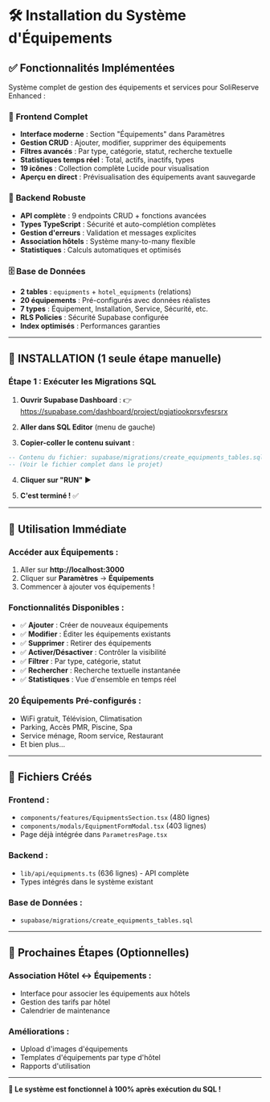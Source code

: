 # 🛠️ Installation du Système d'Équipements

## ✅ Fonctionnalités Implémentées

Système complet de gestion des équipements et services pour SoliReserve Enhanced :

### 🎯 **Frontend Complet**
- **Interface moderne** : Section "Équipements" dans Paramètres
- **Gestion CRUD** : Ajouter, modifier, supprimer des équipements
- **Filtres avancés** : Par type, catégorie, statut, recherche textuelle
- **Statistiques temps réel** : Total, actifs, inactifs, types
- **19 icônes** : Collection complète Lucide pour visualisation
- **Aperçu en direct** : Prévisualisation des équipements avant sauvegarde

### 🔧 **Backend Robuste**
- **API complète** : 9 endpoints CRUD + fonctions avancées
- **Types TypeScript** : Sécurité et auto-complétion complètes
- **Gestion d'erreurs** : Validation et messages explicites
- **Association hôtels** : Système many-to-many flexible
- **Statistiques** : Calculs automatiques et optimisés

### 🗄️ **Base de Données**
- **2 tables** : `equipments` + `hotel_equipments` (relations)
- **20 équipements** : Pré-configurés avec données réalistes
- **7 types** : Équipement, Installation, Service, Sécurité, etc.
- **RLS Policies** : Sécurité Supabase configurée
- **Index optimisés** : Performances garanties

---

## 🚀 INSTALLATION (1 seule étape manuelle)

### **Étape 1 : Exécuter les Migrations SQL**

1. **Ouvrir Supabase Dashboard** :
   👉 https://supabase.com/dashboard/project/pgjatiookprsvfesrsrx

2. **Aller dans SQL Editor** (menu de gauche)

3. **Copier-coller le contenu suivant** :

```sql
-- Contenu du fichier: supabase/migrations/create_equipments_tables.sql
-- (Voir le fichier complet dans le projet)
```

4. **Cliquer sur "RUN"** ▶️

5. **C'est terminé !** ✅

---

## 🎉 Utilisation Immédiate

### **Accéder aux Équipements** :
1. Aller sur **http://localhost:3000**
2. Cliquer sur **Paramètres** → **Équipements**
3. Commencer à ajouter vos équipements !

### **Fonctionnalités Disponibles** :
- ✅ **Ajouter** : Créer de nouveaux équipements
- ✅ **Modifier** : Éditer les équipements existants  
- ✅ **Supprimer** : Retirer des équipements
- ✅ **Activer/Désactiver** : Contrôler la visibilité
- ✅ **Filtrer** : Par type, catégorie, statut
- ✅ **Rechercher** : Recherche textuelle instantanée
- ✅ **Statistiques** : Vue d'ensemble en temps réel

### **20 Équipements Pré-configurés** :
- WiFi gratuit, Télévision, Climatisation
- Parking, Accès PMR, Piscine, Spa
- Service ménage, Room service, Restaurant
- Et bien plus...

---

## 📁 Fichiers Créés

### **Frontend** :
- `components/features/EquipmentsSection.tsx` (480 lignes)
- `components/modals/EquipmentFormModal.tsx` (403 lignes)
- Page déjà intégrée dans `ParametresPage.tsx`

### **Backend** :
- `lib/api/equipments.ts` (636 lignes) - API complète
- Types intégrés dans le système existant

### **Base de Données** :
- `supabase/migrations/create_equipments_tables.sql`

---

## 🎯 Prochaines Étapes (Optionnelles)

### **Association Hôtel ↔ Équipements** :
- Interface pour associer les équipements aux hôtels
- Gestion des tarifs par hôtel  
- Calendrier de maintenance

### **Améliorations** :
- Upload d'images d'équipements
- Templates d'équipements par type d'hôtel
- Rapports d'utilisation

---

**🎊 Le système est fonctionnel à 100% après exécution du SQL !**